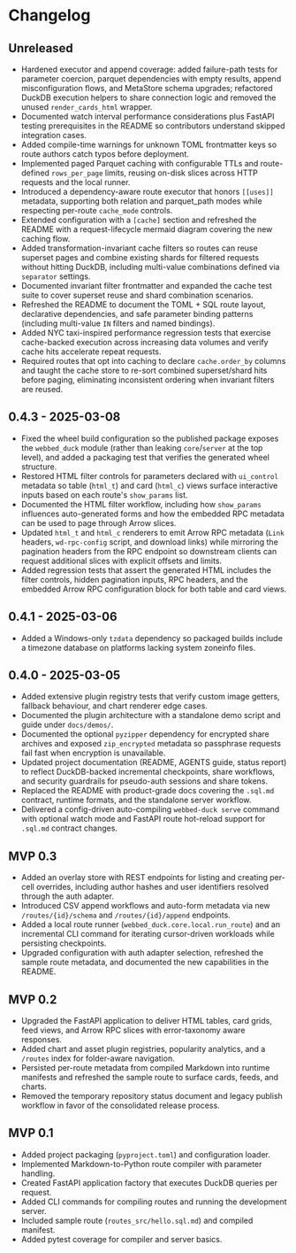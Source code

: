 # Changelog

## Unreleased

- Hardened executor and append coverage: added failure-path tests for parameter
  coercion, parquet dependencies with empty results, append misconfiguration
  flows, and MetaStore schema upgrades; refactored DuckDB execution helpers to
  share connection logic and removed the unused `render_cards_html` wrapper.
- Documented watch interval performance considerations plus FastAPI testing
  prerequisites in the README so contributors understand skipped integration
  cases.
- Added compile-time warnings for unknown TOML frontmatter keys so route authors
  catch typos before deployment.
- Implemented paged Parquet caching with configurable TTLs and route-defined
  `rows_per_page` limits, reusing on-disk slices across HTTP requests and the
  local runner.
- Introduced a dependency-aware route executor that honors `[[uses]]` metadata,
  supporting both relation and parquet_path modes while respecting per-route
  `cache_mode` controls.
- Extended configuration with a `[cache]` section and refreshed the README with
  a request-lifecycle mermaid diagram covering the new caching flow.
- Added transformation-invariant cache filters so routes can reuse superset
  pages and combine existing shards for filtered requests without hitting
  DuckDB, including multi-value combinations defined via `separator` settings.
- Documented invariant filter frontmatter and expanded the cache test suite to
  cover superset reuse and shard combination scenarios.
- Refreshed the README to document the TOML + SQL route layout, declarative
  dependencies, and safe parameter binding patterns (including multi-value
  `IN` filters and named bindings).
- Added NYC taxi-inspired performance regression tests that exercise
  cache-backed execution across increasing data volumes and verify cache hits
  accelerate repeat requests.
- Required routes that opt into caching to declare `cache.order_by` columns and
  taught the cache store to re-sort combined superset/shard hits before paging,
  eliminating inconsistent ordering when invariant filters are reused.

## 0.4.3 - 2025-03-08

- Fixed the wheel build configuration so the published package exposes the
  `webbed_duck` module (rather than leaking `core`/`server` at the top level),
  and added a packaging test that verifies the generated wheel structure.
- Restored HTML filter controls for parameters declared with `ui_control`
  metadata so table (`html_t`) and card (`html_c`) views surface interactive
  inputs based on each route's `show_params` list.
- Documented the HTML filter workflow, including how `show_params` influences
  auto-generated forms and how the embedded RPC metadata can be used to page
  through Arrow slices.
- Updated `html_t` and `html_c` renderers to emit Arrow RPC metadata (`Link`
  headers, `wd-rpc-config` script, and download links) while mirroring the
  pagination headers from the RPC endpoint so downstream clients can request
  additional slices with explicit offsets and limits.
- Added regression tests that assert the generated HTML includes the filter
  controls, hidden pagination inputs, RPC headers, and the embedded Arrow RPC
  configuration block for both table and card views.

## 0.4.1 - 2025-03-06

- Added a Windows-only `tzdata` dependency so packaged builds include a
  timezone database on platforms lacking system zoneinfo files.

## 0.4.0 - 2025-03-05

- Added extensive plugin registry tests that verify custom image getters,
  fallback behaviour, and chart renderer edge cases.
- Documented the plugin architecture with a standalone demo script and guide
  under `docs/demos/`.
- Documented the optional `pyzipper` dependency for encrypted share archives
  and exposed `zip_encrypted` metadata so passphrase requests fail fast when
  encryption is unavailable.
- Updated project documentation (README, AGENTS guide, status report) to reflect
  DuckDB-backed incremental checkpoints, share workflows, and security
  guardrails for pseudo-auth sessions and share tokens.
- Replaced the README with product-grade docs covering the `.sql.md` contract,
  runtime formats, and the standalone server workflow.
- Delivered a config-driven auto-compiling `webbed-duck serve` command with
  optional watch mode and FastAPI route hot-reload support for `.sql.md`
  contract changes.

## MVP 0.3

- Added an overlay store with REST endpoints for listing and creating per-cell overrides, including author hashes and user identifiers resolved through the auth adapter.
- Introduced CSV append workflows and auto-form metadata via new `/routes/{id}/schema` and `/routes/{id}/append` endpoints.
- Added a local route runner (`webbed_duck.core.local.run_route`) and an incremental CLI command for iterating cursor-driven workloads while persisting checkpoints.
- Upgraded configuration with auth adapter selection, refreshed the sample route metadata, and documented the new capabilities in the README.

## MVP 0.2

- Upgraded the FastAPI application to deliver HTML tables, card grids, feed views, and Arrow RPC slices with error-taxonomy
  aware responses.
- Added chart and asset plugin registries, popularity analytics, and a `/routes` index for folder-aware navigation.
- Persisted per-route metadata from compiled Markdown into runtime manifests and refreshed the sample route to surface cards,
  feeds, and charts.
- Removed the temporary repository status document and legacy publish workflow in favor of the consolidated release process.

## MVP 0.1

- Added project packaging (`pyproject.toml`) and configuration loader.
- Implemented Markdown-to-Python route compiler with parameter handling.
- Created FastAPI application factory that executes DuckDB queries per request.
- Added CLI commands for compiling routes and running the development server.
- Included sample route (`routes_src/hello.sql.md`) and compiled manifest.
- Added pytest coverage for compiler and server basics.
